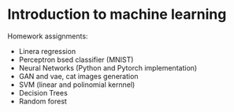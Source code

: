 # Introduction to machine learning 
Homework assignments:
- Linera regression
- Perceptron bsed classifier (MNIST)
- Neural Networks (Python and Pytorch implementation)
- GAN and vae, cat images generation
- SVM (linear and polinomial kernnel) 
- Decision Trees 
- Random forest 
